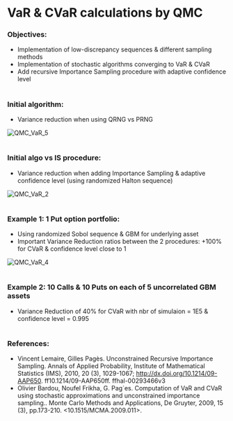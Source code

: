 # VaR & CVaR calculations by QMC

### Objectives: 

- Implementation of low-discrepancy sequences & different sampling methods
- Implementation of stochastic algorithms converging to VaR & CVaR
- Add recursive Importance Sampling procedure with adaptive confidence level

#
### Initial algorithm:

- Variance reduction when using QRNG vs PRNG 

![QMC_VaR_5](https://user-images.githubusercontent.com/56386159/150991822-d6465847-2b43-4814-9c77-1a72efd961d7.PNG)

#
### Initial algo vs IS procedure:

- Variance reduction when adding Importance Sampling & adaptive confidence level (using randomized Halton sequence)

![QMC_VaR_2](https://user-images.githubusercontent.com/56386159/150958118-9ef0bee0-123c-4cde-81df-2d491d2a8a46.PNG)

#
### Example 1: 1 Put option portfolio:

- Using randomized Sobol sequence & GBM for underlying asset
- Important Variance Reduction ratios between the 2 procedures: +100% for CVaR & confidence level close to 1

![QMC_VaR_4](https://user-images.githubusercontent.com/56386159/150955987-9eacbcba-af3c-4c61-9538-2f87f913871f.PNG)

#
### Example 2: 10 Calls & 10 Puts on each of 5 uncorrelated GBM assets

- Variance Reduction of 40% for CVaR with nbr of simulaion = 1E5 & confidence level = 0.995

#
### References:

- Vincent Lemaire, Gilles Pagès. Unconstrained Recursive Importance Sampling. Annals of Applied Probability, Institute of Mathematical Statistics (IMS), 2010, 20 (3), 1029-1067; http://dx.doi.org/10.1214/09-AAP650. ff10.1214/09-AAP650ff. ffhal-00293466v3
- Olivier Bardou, Noufel Frikha, G. Pag`es. Computation of VaR and CVaR using stochastic approximations and unconstrained importance sampling.. Monte Carlo Methods and Applications, De Gruyter, 2009, 15 (3), pp.173-210. <10.1515/MCMA.2009.011>. <hal-00348098v5>
